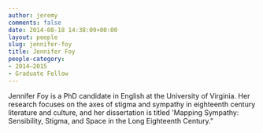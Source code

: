 ```yaml
---
author: jeremy
comments: false
date: 2014-08-18 14:38:09+00:00
layout: people
slug: jennifer-foy
title: Jennifer Foy
people-category:
- 2014–2015
- Graduate Fellow
---
```


Jennifer Foy is a PhD candidate in English at the University of Virginia. Her research focuses on the axes of stigma and sympathy in eighteenth century literature and culture, and her dissertation is titled 'Mapping Sympathy: Sensibility, Stigma, and Space in the Long Eighteenth Century."
